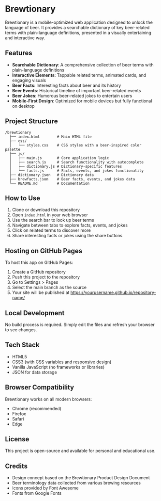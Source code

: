 # Brewtionary

Brewtionary is a mobile-optimized web application designed to unlock the language of beer. It provides a searchable dictionary of key beer-related terms with plain-language definitions, presented in a visually entertaining and interactive way.

## Features

- **Searchable Dictionary**: A comprehensive collection of beer terms with plain-language definitions
- **Interactive Elements**: Tappable related terms, animated cards, and engaging visuals
- **Beer Facts**: Interesting facts about beer and its history
- **Beer Events**: Historical timeline of important beer-related events
- **Beer Jokes**: Humorous beer-related jokes to entertain users
- **Mobile-First Design**: Optimized for mobile devices but fully functional on desktop

## Project Structure

```
/brewtionary
  ├── index.html        # Main HTML file
  ├── css/
  │   └── styles.css    # CSS styles with a beer-inspired color palette
  ├── js/
  │   ├── main.js       # Core application logic
  │   ├── search.js     # Search functionality with autocomplete
  │   ├── dictionary.js # Dictionary-specific features
  │   └── facts.js      # Facts, events, and jokes functionality
  ├── dictionary.json   # Dictionary data
  ├── brewfacts.json    # Beer facts, events, and jokes data
  └── README.md         # Documentation
```

## How to Use

1. Clone or download this repository
2. Open `index.html` in your web browser
3. Use the search bar to look up beer terms
4. Navigate between tabs to explore facts, events, and jokes
5. Click on related terms to discover more
6. Share interesting facts or jokes using the share buttons

## Hosting on GitHub Pages

To host this app on GitHub Pages:

1. Create a GitHub repository
2. Push this project to the repository
3. Go to Settings > Pages
4. Select the main branch as the source
5. Your site will be published at https://yourusername.github.io/repository-name/

## Local Development

No build process is required. Simply edit the files and refresh your browser to see changes.

## Tech Stack

- HTML5
- CSS3 (with CSS variables and responsive design)
- Vanilla JavaScript (no frameworks or libraries)
- JSON for data storage

## Browser Compatibility

Brewtionary works on all modern browsers:
- Chrome (recommended)
- Firefox
- Safari
- Edge

## License

This project is open-source and available for personal and educational use.

## Credits

- Design concept based on the Brewtionary Product Design Document
- Beer terminology data collected from various brewing resources
- Icons provided by Font Awesome
- Fonts from Google Fonts 